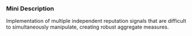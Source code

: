 ### Mini Description

Implementation of multiple independent reputation signals that are difficult to simultaneously manipulate, creating robust aggregate measures.
